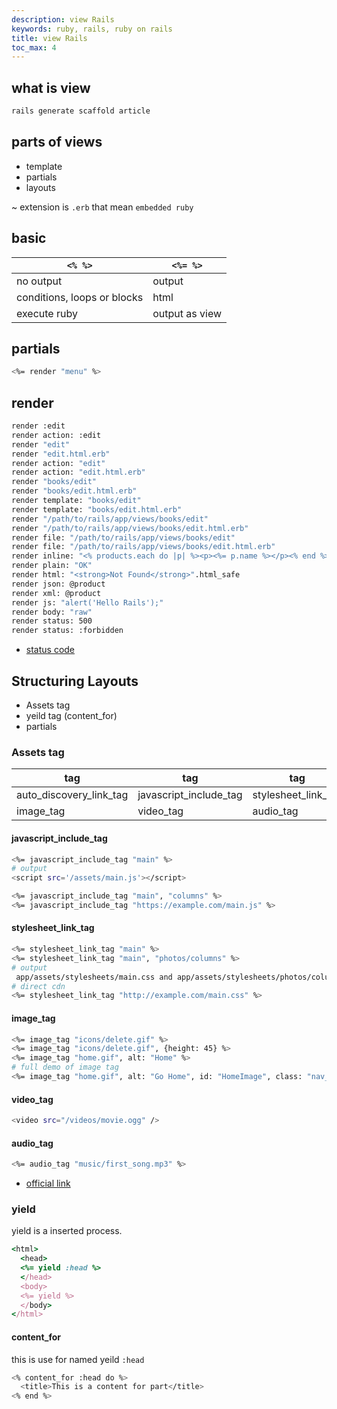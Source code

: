 ```yaml
---
description: view Rails
keywords: ruby, rails, ruby on rails
title: view Rails
toc_max: 4
---
```


## what is view  

```bash
rails generate scaffold article
```


##  parts of views
* template
* partials
* layouts

~ extension is `.erb` that mean `embedded ruby`

## basic

|`<% %>` |`<%= %>`  |
|---|---|
|no output| output |
|conditions, loops or blocks | html |
|execute ruby | output as view|

## partials

```bash
<%= render "menu" %>
```

## render

```bash
render :edit
render action: :edit
render "edit"
render "edit.html.erb"
render action: "edit"
render action: "edit.html.erb"
render "books/edit"
render "books/edit.html.erb"
render template: "books/edit"
render template: "books/edit.html.erb"
render "/path/to/rails/app/views/books/edit"
render "/path/to/rails/app/views/books/edit.html.erb"
render file: "/path/to/rails/app/views/books/edit"
render file: "/path/to/rails/app/views/books/edit.html.erb"
render inline: "<% products.each do |p| %><p><%= p.name %></p><% end %>"
render plain: "OK"
render html: "<strong>Not Found</strong>".html_safe
render json: @product
render xml: @product
render js: "alert('Hello Rails');"
render body: "raw"
render status: 500
render status: :forbidden
```

* [status code](https://code4mk.org/web-developer/rails/status-code)


## Structuring Layouts

* Assets tag
* yeild tag (content_for)
* partials

### Assets tag

|tag |tag  |  tag |
|---|---|---|
auto_discovery_link_tag|javascript_include_tag|stylesheet_link_tag|
|image_tag|video_tag|audio_tag|


#### javascript_include_tag

```bash
<%= javascript_include_tag "main" %>
# output
<script src='/assets/main.js'></script>
```

```bash
<%= javascript_include_tag "main", "columns" %>
<%= javascript_include_tag "https://example.com/main.js" %>
```

#### stylesheet_link_tag

```bash
<%= stylesheet_link_tag "main" %>
<%= stylesheet_link_tag "main", "photos/columns" %>
# output
 app/assets/stylesheets/main.css and app/assets/stylesheets/photos/columns.css
# direct cdn
<%= stylesheet_link_tag "http://example.com/main.css" %>
```

#### image_tag

```bash
<%= image_tag "icons/delete.gif" %>
<%= image_tag "icons/delete.gif", {height: 45} %>
<%= image_tag "home.gif", alt: "Home" %>
# full demo of image tag
<%= image_tag "home.gif", alt: "Go Home", id: "HomeImage", class: "nav_bar" %>
```

#### video_tag

```bash
<video src="/videos/movie.ogg" />
```

#### audio_tag

```bash
<%= audio_tag "music/first_song.mp3" %>
```

* [official link](http://guides.rubyonrails.org/layouts_and_rendering.html)

### yield

yield is a inserted process.

```rb
<html>
  <head>
  <%= yield :head %>
  </head>
  <body>
  <%= yield %>
  </body>
</html>
```

#### content_for

this is use for named yeild `:head`

```bash
<% content_for :head do %>
  <title>This is a content for part</title>
<% end %>
```
